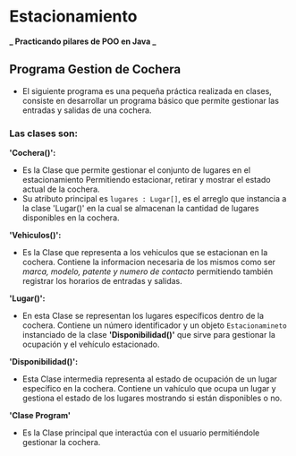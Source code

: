 # Estacionamiento
**_ Practicando pilares de POO en Java _**

## Programa Gestion de Cochera

- El siguiente programa es una pequeña práctica realizada en clases, 
  consiste en desarrollar un programa básico que permite gestionar las entradas y salidas de una cochera.

### Las clases son: 

**'Cochera()':**
- Es la Clase que permite gestionar el conjunto de lugares en el estacionamiento
 Permitiendo estacionar, retirar y mostrar el estado actual de la cochera.
- Su atributo principal es ```lugares : Lugar[]```, es el arreglo que instancia a la clase 'Lugar()' en la cual
  se almacenan la cantidad de lugares disponibles en la cochera.

**'Vehiculos()':**
- Es la Clase que representa a los vehiculos que se estacionan en la cochera.
  Contiene la informacion necesaria de los mismos como ser _marca, modelo, patente y numero de contacto_
  permitiendo también registrar los horarios de entradas y salidas.

**'Lugar()':**
- En esta Clase se representan los lugares específicos dentro de la cochera.
  Contiene un número identificador y un objeto ```Estacionamineto``` instanciado de la clase **'Disponibilidad()'**
  que sirve para gestionar la ocupación y el vehículo estacionado.

**'Disponibilidad()':**
- Esta Clase intermedia representa al estado de ocupación de un lugar específico en la cochera.
  Contiene un vahículo que ocupa un lugar y gestiona el estado de los lugares mostrando si están 
  disponibles o no.

**'Clase Program'**
- Es la Clase principal que interactúa con el usuario permitiéndole gestionar la cochera.
